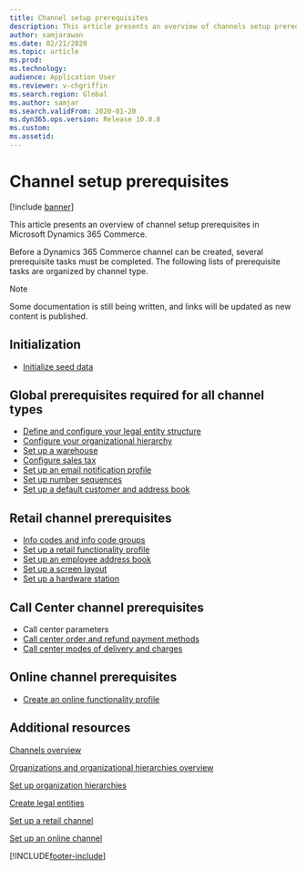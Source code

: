 ```yaml
---
title: Channel setup prerequisites
description: This article presents an overview of channels setup prerequisites in Microsoft Dynamics 365 Commerce.
author: samjarawan
ms.date: 02/21/2020
ms.topic: article
ms.prod: 
ms.technology: 
audience: Application User
ms.reviewer: v-chgriffin
ms.search.region: Global
ms.author: samjar
ms.search.validFrom: 2020-01-20
ms.dyn365.ops.version: Release 10.0.8
ms.custom: 
ms.assetid: 
---
```

# Channel setup prerequisites

[!include [banner](includes/banner.md)]

This article presents an overview of channel setup prerequisites in Microsoft Dynamics 365 Commerce.

Before a Dynamics 365 Commerce channel can be created, several prerequisite tasks must be completed. The following lists of prerequisite tasks are organized by channel type.

> [!NOTE]
> Some documentation is still being written, and links will be updated as new content is published.

## Initialization

- [Initialize seed data](enable-configure-retail-functionality.md)

## Global prerequisites required for all channel types

- [Define and configure your legal entity structure](channels-legal-entities.md) 
- [Configure your organizational hierarchy](channels-org-hierarchies.md)
- [Set up a warehouse](channels-setup-warehouse.md)
- [Configure sales tax](../finance/general-ledger/indirect-taxes-overview.md?toc=/dynamics365/commerce/toc.json)
- [Set up an email notification profile](email-notification-profiles.md)
- [Set up number sequences](../fin-ops-core/fin-ops/organization-administration/number-sequence-overview.md?toc=/dynamics365/commerce/toc.json)
- [Set up a default customer and address book](default-customer.md)
<!--
- [Configure commerce parameters](commerce-parameters.md)
-->

## Retail channel prerequisites

- [Info codes and info code groups](info-codes-retail.md)
- [Set up a retail functionality profile](retail-functionality-profile.md)
- [Set up an employee address book](new-address-book.md)
- [Set up a screen layout](pos-screen-layouts.md)
- [Set up a hardware station](dev-itpro/retail-hardware-station-configuration-installation.md)

## Call Center channel prerequisites

- Call center parameters
- [Call center order and refund payment methods](work-with-payments.md)
- [Call center modes of delivery and charges](configure-call-center-delivery.md)

## Online channel prerequisites

- [Create an online functionality profile](online-functionality-profile.md)

## Additional resources

[Channels overview](channels-overview.md)

[Organizations and organizational hierarchies overview](../fin-ops-core/fin-ops/organization-administration/organizations-organizational-hierarchies.md?toc=/dynamics365/commerce/toc.json)

[Set up organization hierarchies](channels-org-hierarchies.md)

[Create legal entities](channels-legal-entities.md)

[Set up a retail channel](channel-setup-retail.md)
	
[Set up an online channel](channel-setup-online.md)


[!INCLUDE[footer-include](../includes/footer-banner.md)]
